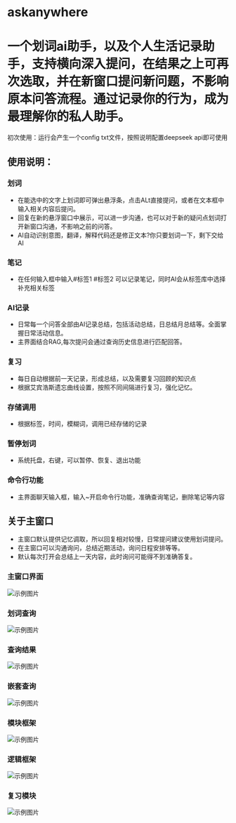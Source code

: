 # askanywhere
# 一个划词ai助手，以及个人生活记录助手，支持横向深入提问，在结果之上可再次选取，并在新窗口提问新问题，不影响原本问答流程。通过记录你的行为，成为最理解你的私人助手。
初次使用：运行会产生一个config txt文件，按照说明配置deepseek api即可使用

## 使用说明：

### 划词
- 在能选中的文字上划词即可弹出悬浮条，点击ALt直接提问，或者在文本框中输入相关内容后提问。
- 回复在新的悬浮窗口中展示，可以进一步沟通，也可以对于新的疑问点划词打开新窗口沟通，不影响之前的问答。
- AI自动识别意图，翻译，解释代码还是修正文本?你只要划词一下，剩下交给AI

### 笔记
- 在任何输入框中输入#标签1 #标签2 可以记录笔记，同时AI会从标签库中选择补充相关标签

### AI记录
- 日常每一个问答全部由AI记录总结，包括活动总结，日总结月总结等。全面掌握日常活动信息。
- 主界面结合RAG,每次提问会通过查询历史信息进行匹配回答。

### 复习
- 每日自动根据前一天记录，形成总结，以及需要复习回顾的知识点
- 根据艾宾浩斯遗忘曲线设置，按照不同间隔进行复习，强化记忆。

### 存储调用
- 根据标签，时间，模糊词，调用已经存储的记录
### 暂停划词
- 系统托盘，右键，可以暂停、恢复、退出功能
### 命令行功能
- 主界面聊天输入框，输入~开启命令行功能，准确查询笔记，删除笔记等内容

## 关于主窗口
- 主窗口默认提供记忆调取，所以回复相对较慢，日常提问建议使用划词提问。
- 在主窗口可以沟通询问，总结近期活动，询问日程安排等等。
- 默认每次打开会总结上一天内容，此时询问可能得不到准确答复。

### 主窗口界面
![示例图片](图片展示picture/主界面.png)
### 划词查询
![示例图片](图片展示picture/划词查询.png)
### 查询结果
![示例图片](图片展示picture/划词查询-展示.png)
### 嵌套查询
![示例图片](图片展示picture/嵌套询问.png)
### 模块框架
![示例图片](图片展示picture/模块框架.png)
### 逻辑框架
![示例图片](图片展示picture/逻辑框架.png)
### 复习模块
![示例图片](图片展示picture/review.png)
